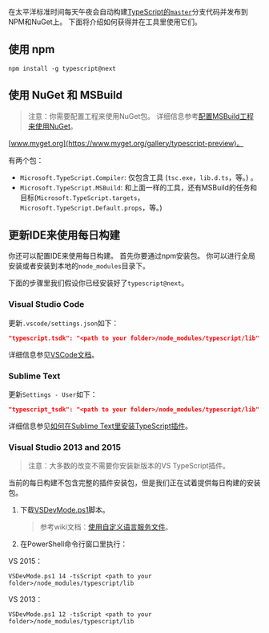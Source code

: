 在太平洋标准时间每天午夜会自动构建[TypeScript的`master`](https://github.com/Microsoft/TypeScript/tree/master)分支代码并发布到NPM和NuGet上。
下面将介绍如何获得并在工具里使用它们。

## 使用 npm

```shell
npm install -g typescript@next
```

## 使用 NuGet 和 MSBuild

> 注意：你需要配置工程来使用NuGet包。
详细信息参考[配置MSBuild工程来使用NuGet](https://github.com/Microsoft/TypeScript/wiki/Configuring-MSBuild-projects-to-use-NuGet)。

[www.myget.org](https://www.myget.org/gallery/typescript-preview)。

有两个包：

* `Microsoft.TypeScript.Compiler`: 仅包含工具 (`tsc.exe`，`lib.d.ts`，等。) 。
* `Microsoft.TypeScript.MSBuild`: 和上面一样的工具，还有MSBuild的任务和目标(`Microsoft.TypeScript.targets`，`Microsoft.TypeScript.Default.props`，等。)

## 更新IDE来使用每日构建

你还可以配置IDE来使用每日构建。
首先你要通过npm安装包。
你可以进行全局安装或者安装到本地的`node_modules`目录下。

下面的步骤里我们假设你已经安装好了`typescript@next`。

### Visual Studio Code

更新`.vscode/settings.json`如下：

```json
"typescript.tsdk": "<path to your folder>/node_modules/typescript/lib"
```

详细信息参见[VSCode文档](https://code.visualstudio.com/Docs/languages/typescript#_using-newer-typescript-versions)。

### Sublime Text

更新`Settings - User`如下：

```json
"typescript_tsdk": "<path to your folder>/node_modules/typescript/lib"
```

详细信息参见[如何在Sublime Text里安装TypeScript插件](https://github.com/Microsoft/TypeScript-Sublime-Plugin#installation)。

### Visual Studio 2013 and 2015

> 注意：大多数的改变不需要你安装新版本的VS TypeScript插件。

当前的每日构建不包含完整的插件安装包，但是我们正在试着提供每日构建的安装包。

1. 下载[VSDevMode.ps1](https://github.com/Microsoft/TypeScript/blob/master/scripts/VSDevMode.ps1)脚本。

   > 参考wiki文档：[使用自定义语言服务文件](https://github.com/Microsoft/TypeScript/wiki/Dev-Mode-in-Visual-Studio#using-a-custom-language-service-file)。

2. 在PowerShell命令行窗口里执行：

  VS 2015：
  ```posh
  VSDevMode.ps1 14 -tsScript <path to your folder>/node_modules/typescript/lib
  ```

  VS 2013：

  ```posh
  VSDevMode.ps1 12 -tsScript <path to your folder>/node_modules/typescript/lib
  ```
